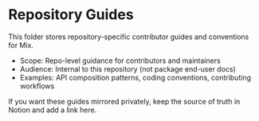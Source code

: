 # Repository Guides

This folder stores repository-specific contributor guides and conventions for Mix.

- Scope: Repo-level guidance for contributors and maintainers
- Audience: Internal to this repository (not package end-user docs)
- Examples: API composition patterns, coding conventions, contributing workflows

If you want these guides mirrored privately, keep the source of truth in Notion and add a link here.

